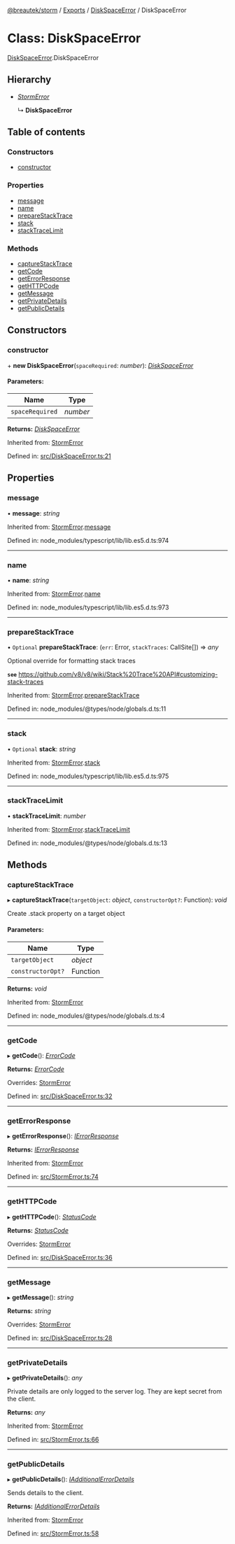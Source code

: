 [@breautek/storm](../README.md) / [Exports](../modules.md) / [DiskSpaceError](../modules/diskspaceerror.md) / DiskSpaceError

# Class: DiskSpaceError

[DiskSpaceError](../modules/diskspaceerror.md).DiskSpaceError

## Hierarchy

* [*StormError*](stormerror.stormerror-1.md)

  ↳ **DiskSpaceError**

## Table of contents

### Constructors

- [constructor](diskspaceerror.diskspaceerror-1.md#constructor)

### Properties

- [message](diskspaceerror.diskspaceerror-1.md#message)
- [name](diskspaceerror.diskspaceerror-1.md#name)
- [prepareStackTrace](diskspaceerror.diskspaceerror-1.md#preparestacktrace)
- [stack](diskspaceerror.diskspaceerror-1.md#stack)
- [stackTraceLimit](diskspaceerror.diskspaceerror-1.md#stacktracelimit)

### Methods

- [captureStackTrace](diskspaceerror.diskspaceerror-1.md#capturestacktrace)
- [getCode](diskspaceerror.diskspaceerror-1.md#getcode)
- [getErrorResponse](diskspaceerror.diskspaceerror-1.md#geterrorresponse)
- [getHTTPCode](diskspaceerror.diskspaceerror-1.md#gethttpcode)
- [getMessage](diskspaceerror.diskspaceerror-1.md#getmessage)
- [getPrivateDetails](diskspaceerror.diskspaceerror-1.md#getprivatedetails)
- [getPublicDetails](diskspaceerror.diskspaceerror-1.md#getpublicdetails)

## Constructors

### constructor

\+ **new DiskSpaceError**(`spaceRequired`: *number*): [*DiskSpaceError*](diskspaceerror.diskspaceerror-1.md)

#### Parameters:

Name | Type |
------ | ------ |
`spaceRequired` | *number* |

**Returns:** [*DiskSpaceError*](diskspaceerror.diskspaceerror-1.md)

Inherited from: [StormError](stormerror.stormerror-1.md)

Defined in: [src/DiskSpaceError.ts:21](https://github.com/breautek/storm/blob/ec148ff/src/DiskSpaceError.ts#L21)

## Properties

### message

• **message**: *string*

Inherited from: [StormError](stormerror.stormerror-1.md).[message](stormerror.stormerror-1.md#message)

Defined in: node_modules/typescript/lib/lib.es5.d.ts:974

___

### name

• **name**: *string*

Inherited from: [StormError](stormerror.stormerror-1.md).[name](stormerror.stormerror-1.md#name)

Defined in: node_modules/typescript/lib/lib.es5.d.ts:973

___

### prepareStackTrace

• `Optional` **prepareStackTrace**: (`err`: Error, `stackTraces`: CallSite[]) => *any*

Optional override for formatting stack traces

**`see`** https://github.com/v8/v8/wiki/Stack%20Trace%20API#customizing-stack-traces

Inherited from: [StormError](stormerror.stormerror-1.md).[prepareStackTrace](stormerror.stormerror-1.md#preparestacktrace)

Defined in: node_modules/@types/node/globals.d.ts:11

___

### stack

• `Optional` **stack**: *string*

Inherited from: [StormError](stormerror.stormerror-1.md).[stack](stormerror.stormerror-1.md#stack)

Defined in: node_modules/typescript/lib/lib.es5.d.ts:975

___

### stackTraceLimit

• **stackTraceLimit**: *number*

Inherited from: [StormError](stormerror.stormerror-1.md).[stackTraceLimit](stormerror.stormerror-1.md#stacktracelimit)

Defined in: node_modules/@types/node/globals.d.ts:13

## Methods

### captureStackTrace

▸ **captureStackTrace**(`targetObject`: *object*, `constructorOpt?`: Function): *void*

Create .stack property on a target object

#### Parameters:

Name | Type |
------ | ------ |
`targetObject` | *object* |
`constructorOpt?` | Function |

**Returns:** *void*

Inherited from: [StormError](stormerror.stormerror-1.md)

Defined in: node_modules/@types/node/globals.d.ts:4

___

### getCode

▸ **getCode**(): [*ErrorCode*](../enums/errorcode.errorcode-1.md)

**Returns:** [*ErrorCode*](../enums/errorcode.errorcode-1.md)

Overrides: [StormError](stormerror.stormerror-1.md)

Defined in: [src/DiskSpaceError.ts:32](https://github.com/breautek/storm/blob/ec148ff/src/DiskSpaceError.ts#L32)

___

### getErrorResponse

▸ **getErrorResponse**(): [*IErrorResponse*](../interfaces/stormerror.ierrorresponse.md)

**Returns:** [*IErrorResponse*](../interfaces/stormerror.ierrorresponse.md)

Inherited from: [StormError](stormerror.stormerror-1.md)

Defined in: [src/StormError.ts:74](https://github.com/breautek/storm/blob/ec148ff/src/StormError.ts#L74)

___

### getHTTPCode

▸ **getHTTPCode**(): [*StatusCode*](../enums/statuscode.statuscode-1.md)

**Returns:** [*StatusCode*](../enums/statuscode.statuscode-1.md)

Overrides: [StormError](stormerror.stormerror-1.md)

Defined in: [src/DiskSpaceError.ts:36](https://github.com/breautek/storm/blob/ec148ff/src/DiskSpaceError.ts#L36)

___

### getMessage

▸ **getMessage**(): *string*

**Returns:** *string*

Overrides: [StormError](stormerror.stormerror-1.md)

Defined in: [src/DiskSpaceError.ts:28](https://github.com/breautek/storm/blob/ec148ff/src/DiskSpaceError.ts#L28)

___

### getPrivateDetails

▸ **getPrivateDetails**(): *any*

Private details are only logged to the server log.
They are kept secret from the client.

**Returns:** *any*

Inherited from: [StormError](stormerror.stormerror-1.md)

Defined in: [src/StormError.ts:66](https://github.com/breautek/storm/blob/ec148ff/src/StormError.ts#L66)

___

### getPublicDetails

▸ **getPublicDetails**(): [*IAdditionalErrorDetails*](../interfaces/stormerror.iadditionalerrordetails.md)

Sends details to the client.

**Returns:** [*IAdditionalErrorDetails*](../interfaces/stormerror.iadditionalerrordetails.md)

Inherited from: [StormError](stormerror.stormerror-1.md)

Defined in: [src/StormError.ts:58](https://github.com/breautek/storm/blob/ec148ff/src/StormError.ts#L58)
